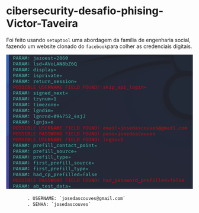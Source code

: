 # cibersecurity-desafio-phising-Victor-Taveira

Foi feito usando `setuptool` uma abordagem da família de engenharia social, fazendo um website clonado do `facebook`para colher as credenciais digitais.

![ataque](password.png)

            . USERNAME: `josedascouves@gmail.com`
            . SENHA: `josedascouves`







